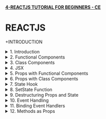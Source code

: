 #### [4-REACTJS TUTORIAL FOR BEGINNERS - CE](/courses/react/4.md)

# REACTJS

+INTRODUCTION

<details>
  <summary>1. Introduction </summary>

# Introduction

![image](https://github.com/omeatai/My-Tutorials/assets/32337103/2e0b3796-4cb3-41ee-b8c3-ab865d94aeb5)
![image](https://github.com/omeatai/My-Tutorials/assets/32337103/3a91495e-3224-4348-942f-cf8ac1b45218)
![image](https://github.com/omeatai/My-Tutorials/assets/32337103/0dd3e53e-23d6-4744-8d15-1d734441142c)
![image](https://github.com/omeatai/My-Tutorials/assets/32337103/75e8e385-04a6-43e9-92ec-648b1982d67d)
![image](https://github.com/omeatai/My-Tutorials/assets/32337103/c02f5ae6-98b1-4543-9712-ee6064738926)
![image](https://github.com/omeatai/My-Tutorials/assets/32337103/c6093d2a-e7f2-498f-b160-4912041b92ad)
![image](https://github.com/omeatai/My-Tutorials/assets/32337103/d7061f93-db7c-40a4-8416-228a4b6f50ff)
![image](https://github.com/omeatai/My-Tutorials/assets/32337103/cdb3ca21-56bd-48ba-9a66-1f3b76bcc1c3)
![image](https://github.com/omeatai/My-Tutorials/assets/32337103/fd14c0ac-80d7-43b7-ac81-5d6376379bfb)
![image](https://github.com/omeatai/My-Tutorials/assets/32337103/4a85c1ce-a870-41d9-a73e-1e29c39facb5)
<img width="969" alt="image" src="https://github.com/omeatai/My-Tutorials/assets/32337103/5f8d46ca-0ab7-493e-aff7-63e2ede8fccb">
<img width="969" alt="image" src="https://github.com/omeatai/My-Tutorials/assets/32337103/b5d5d8b5-8e8a-43ca-9f35-c023c7cdf022">
<img width="1218" alt="image" src="https://github.com/omeatai/My-Tutorials/assets/32337103/64d8998b-38c5-4a8f-9568-6bac904516f5">

# Create React App

```jsbs
npx create-react-app hello-world
yarn create react-app hello-world

cd hello-world

npm start
yarn start
```

### NXT/hello-world/src/index.js:

```js
import React from 'react';
import ReactDOM from 'react-dom/client';
import './index.css';
import App from './App';
import reportWebVitals from './reportWebVitals';

const root = ReactDOM.createRoot(document.getElementById('root'));
root.render(
  <React.StrictMode>
    <App />
  </React.StrictMode>
);

// If you want to start measuring performance in your app, pass a function
// to log results (for example: reportWebVitals(console.log))
// or send to an analytics endpoint. Learn more: https://bit.ly/CRA-vitals
reportWebVitals();
```

### NXT/hello-world/src/App.js:

```js
import logo from "./logo.svg";
import "./App.css";

function App() {
  return (
    <div className="App">
      <header className="App-header">
        <img src={logo} className="App-logo" alt="logo" />
        <h1>Hello World!</h1>
        <a
          className="App-link"
          href="https://reactjs.org"
          target="_blank"
          rel="noopener noreferrer"
        >
          Learn React
        </a>
      </header>
    </div>
  );
}

export default App;
```

</details>

<details>
  <summary>2. Functional Components </summary>

# Functional Components

![image](https://github.com/omeatai/My-Tutorials/assets/32337103/acd8aec6-368a-45da-91b5-e14ce571358e)
![image](https://github.com/omeatai/My-Tutorials/assets/32337103/1b339541-dcd9-4ed0-ade2-8edf168b30b1)
![image](https://github.com/omeatai/My-Tutorials/assets/32337103/54be2ae7-cf62-4000-b857-5d8fceac9331)
![image](https://github.com/omeatai/My-Tutorials/assets/32337103/6a5811e8-1dce-437f-a409-354487f46c38)
![image](https://github.com/omeatai/My-Tutorials/assets/32337103/41a4ce18-483a-426d-beea-9d5232c667aa)
![image](https://github.com/omeatai/My-Tutorials/assets/32337103/7a043526-789d-466c-82ed-dfb35978a810)
<img width="970" alt="image" src="https://github.com/omeatai/My-Tutorials/assets/32337103/086d7ce9-4043-4a2e-9c9b-798f021ff65a">
<img width="970" alt="image" src="https://github.com/omeatai/My-Tutorials/assets/32337103/3e569aa6-ad96-431b-b721-ae36bb1efc2a">
<img width="1230" alt="image" src="https://github.com/omeatai/My-Tutorials/assets/32337103/43f3108c-480a-43d8-b5f8-fe83a6b5156d">
![image](https://github.com/omeatai/My-Tutorials/assets/32337103/ba749ea0-1533-4a32-acd7-aad60bfd8ad5)

### NXT/hello-world/src/App.js:

```js
import logo from "./logo.svg";
import "./App.css";
import Greet from "./components/Greet";

function App() {
  return (
    <div className="App">
      <Greet />
    </div>
  );
}

export default App;
```

### NXT/hello-world/src/components/Greet.jsx:

```js
import React from "react";

const Greet = () => {
  return <h1>Hello Ifeanyi!</h1>;
};

export default Greet;

// export default function Greet() {
//   return (
//     <div>
//       <h1>Hello Ifeanyi!</h1>
//     </div>
//   )
// }
```

</details>

<details>
  <summary>3. Class Components </summary>

# Class Components

![image](https://github.com/omeatai/My-Tutorials/assets/32337103/04df1003-0c5d-4879-9cf2-5f03fa8cbc99)
![image](https://github.com/omeatai/My-Tutorials/assets/32337103/dffd4362-87a3-4076-b5b6-1109531f261d)
<img width="971" alt="image" src="https://github.com/omeatai/My-Tutorials/assets/32337103/a4a7a9df-daa7-4b04-8798-68a3a25e4786">
<img width="971" alt="image" src="https://github.com/omeatai/My-Tutorials/assets/32337103/5f38f8b0-ee7e-4285-bc73-61a9d7b9b276">
<img width="1230" alt="image" src="https://github.com/omeatai/My-Tutorials/assets/32337103/dcadd2bf-857d-437e-b585-7f36384328f1">
![image](https://github.com/omeatai/My-Tutorials/assets/32337103/aa7ea6d9-f4a5-4ef0-abe8-8ae55cd79ae4)
![image](https://github.com/omeatai/My-Tutorials/assets/32337103/6a18f984-8155-4759-a63f-3b6aff3060e3)

### NXT/hello-world/src/App.js:

```js
import "./App.css";
import Greet from "./components/Greet";
import Welcome from "./components/Welcome";

function App() {
  return (
    <div className="App">
      <Greet />
      <Welcome />
    </div>
  );
}

export default App;
```

### NXT/hello-world/src/components/Welcome.jsx:

```js
import React, { Component } from "react";

class Welcome extends Component {
  render() {
    return <h2>Welcome to Class Component</h2>;
  }
}

export default Welcome;
```

</details>

<details>
  <summary>4. JSX </summary>

# JSX

![image](https://github.com/omeatai/My-Tutorials/assets/32337103/97309b0b-4837-423b-bd29-f7b05fbb6999)
![image](https://github.com/omeatai/My-Tutorials/assets/32337103/6cf8423b-aff6-40e9-9fb4-35d1af42bc53)
![image](https://github.com/omeatai/My-Tutorials/assets/32337103/e7793a10-925d-452a-b33b-8ff36c5ea2b9)
<img width="1294" alt="image" src="https://github.com/omeatai/My-Tutorials/assets/32337103/8d6e8b8c-fd46-45fb-97bb-061123f6acee">
<img width="1294" alt="image" src="https://github.com/omeatai/My-Tutorials/assets/32337103/01a831cd-5c6b-4d1c-8a39-3c2d811e2f59">

### NXT/hello-world/src/App.js:

```js
import "./App.css";
import Greet from "./components/Greet";
import Welcome from "./components/Welcome";
import HelloWithJSX from "./components/HelloWithJSX";
import HelloWithoutJSX from "./components/HelloWithoutJSX";

function App() {
  return (
    <div className="App">
      <HelloWithJSX />
      <HelloWithoutJSX />
    </div>
  );
}

export default App;
```

### NXT/hello-world/src/components/HelloWithJSX.js:

```js
import React from "react";

const HelloWithJSX = () => {
  return (
    <div>
      <h1>Hello With JSX</h1>
    </div>
  );
};

export default HelloWithJSX;
```

### NXT/hello-world/src/components/HelloWithoutJSX.js:

```js
import React from "react";

const HelloWithoutJSX = () => {
  //   return (
  //     <div>
  //       <h2 id="content" className="content-class">Hello Without JSX!</h2>
  //     </div>
  //   );

  const h2Node = React.createElement(
    "h2",
    { id: "content", className: "content-class" },
    "Hello Without JSX!"
  );

  const divNode = React.createElement("div", null, h2Node);

  return divNode;
};

export default HelloWithoutJSX;
```

</details>

<details>
  <summary>5. Props with Functional Components </summary>

# Props with Functional Components

<img width="970" alt="image" src="https://github.com/omeatai/My-Tutorials/assets/32337103/8b17cf75-dd7e-43da-8a1a-585a897bde35">
<img width="970" alt="image" src="https://github.com/omeatai/My-Tutorials/assets/32337103/55174ba5-ff3d-4013-a891-6b880c2e8bab">

![image](https://github.com/omeatai/My-Tutorials/assets/32337103/ad8ab623-60d3-447a-a682-f97e02dfc90a)

### NXT/hello-world/src/App.js:

```js
import "./App.css";
import Greet from "./components/Greet";

function App() {
  return (
    <div className="App">
      <Greet name="Bruce" heroName="Batman">
        <button>View Batman</button>
      </Greet>
      <Greet name="Clark" heroName="Superman" />
      <Greet name="Diana" heroName="Wonder Woman" />
    </div>
  );
}

export default App;
```

### NXT/hello-world/src/components/Greet.jsx:

```js
import React from "react";

const Greet = (props) => {
  console.log(props);
  return (
    <>
      <h1>
        Hello {props.name} a.k.a {props.heroName} !
      </h1>
      {props.children}
    </>
  );
};

export default Greet;
```

</details>

<details>
  <summary>6. Props with Class Components </summary>

# Props with Class Components

<img width="970" alt="image" src="https://github.com/omeatai/My-Tutorials/assets/32337103/1cdcba2c-1a7c-4fbf-a9b5-de718467751e">
<img width="970" alt="image" src="https://github.com/omeatai/My-Tutorials/assets/32337103/83227b98-825d-48a7-b3e1-d61d9bff1e8e">

![image](https://github.com/omeatai/My-Tutorials/assets/32337103/b0f4fe9e-4265-416a-9e11-b67c5427dfb1)

### NXT/hello-world/src/App.js:

```js
import "./App.css";
import Greet from "./components/Greet";
import GreetClass from "./components/GreetClass";

function App() {
  return (
    <div className="App">
      <GreetClass name="Bruce" heroName="Batman">
        <button>View Batman</button>
      </GreetClass>
      <GreetClass name="Clark" heroName="Superman" />
      <GreetClass name="Diana" heroName="Wonder Woman" />
    </div>
  );
}

export default App;
```

### NXT/hello-world/src/components/GreetClass.jsx:

```js
import React, { Component } from "react";

class GreetClass extends Component {
  render() {
    return (
      <>
        <h1>
          Hello {this.props.name} a.k.a {this.props.heroName} !
        </h1>
        {this.props.children}
      </>
    );
  }
}

export default GreetClass;
```

</details>

<details>
  <summary>7. State Hook </summary>

# State Hook

![image](https://github.com/omeatai/My-Tutorials/assets/32337103/dd3f0cf8-df74-4062-91c5-e3b71bee0191)
<img width="970" alt="image" src="https://github.com/omeatai/My-Tutorials/assets/32337103/400a9d2f-36bf-45cc-8035-8a656c3a699a">
<img width="970" alt="image" src="https://github.com/omeatai/My-Tutorials/assets/32337103/0234b344-0819-4033-b513-a30c572dd45e">

![image](https://github.com/omeatai/My-Tutorials/assets/32337103/a736e784-8849-408a-8495-efb79599cc43)
![image](https://github.com/omeatai/My-Tutorials/assets/32337103/6a08205e-1064-403b-b346-61b7905b5a49)

### NXT/hello-world/src/App.js:

```js
import "./App.css";
import Message from "./components/Message";

function App() {
  return (
    <div className="App">
      <Message />
    </div>
  );
}

export default App;
```

### NXT/hello-world/src/components/Message.js:

```js
import React, { Component } from "react";

class Message extends Component {
  constructor() {
    super();
    this.state = {
      message: "Welcome Visitor!",
    };
  }

  changeMessage() {
    this.setState({ message: "Thank you for subscribing!" });
  }

  render() {
    return (
      <>
        <h1>Hello, {this.state.message}</h1>
        <button onClick={() => this.changeMessage()}>Subscribe</button>
      </>
    );
  }
}

export default Message;
```

</details>

<details>
  <summary>8. SetState Function </summary>

# setState Function

![image](https://github.com/omeatai/My-Tutorials/assets/32337103/a961c3f5-375b-4307-8d03-4155431e0ba4)
<img width="970" alt="image" src="https://github.com/omeatai/My-Tutorials/assets/32337103/af2f5957-ccae-41fb-af9d-cca40b2f7299">
<img width="970" alt="image" src="https://github.com/omeatai/My-Tutorials/assets/32337103/d456377e-a6e8-4e9c-9df7-5913f30a3c8f">
<img width="1291" alt="image" src="https://github.com/omeatai/My-Tutorials/assets/32337103/274be041-9990-4c39-af40-713520d0c790">

### NXT/hello-world/src/App.js:

```js
import "./App.css";
import Counter from "./components/Counter";

function App() {
  return (
    <div className="App">
      <Counter />
    </div>
  );
}

export default App;
```

### NXT/hello-world/src/components/Counter.js:

```js
import React, { Component } from "react";
class Counter extends Component {
  constructor(props) {
    super(props);
    this.state = {
      count: 0,
    };
  }

  increment() {
    this.setState(
      (prev, props) => {
        return { count: prev.count + 1 };
      },
      () => {
        console.log("Callback Value: ", this.state.count);
      }
    );
    console.log("Output: ", this.state.count);
  }

  render() {
    return (
      <div>
        <h1>count: {this.state.count}</h1>
        <button onClick={() => this.increment()}>Increment</button>
      </div>
    );
  }
}

export default Counter;
```

</details>

<details>
  <summary>9. Destructuring Props and State </summary>

# Destructuring Props and State

<img width="968" alt="image" src="https://github.com/omeatai/My-Tutorials/assets/32337103/b50880af-4148-4399-9bf9-f58f59898640">
<img width="968" alt="image" src="https://github.com/omeatai/My-Tutorials/assets/32337103/527bea48-082e-4e5c-9e1c-d791756f851e">
<img width="968" alt="image" src="https://github.com/omeatai/My-Tutorials/assets/32337103/1178b366-9807-441e-bcfd-86146c4161aa">
<img width="1294" alt="image" src="https://github.com/omeatai/My-Tutorials/assets/32337103/06ff8b05-4929-46e1-83e1-c15470086391">

### NXT/hello-world/src/App.js:

```js
import "./App.css";
import Greet from "./components/Greet";
import GreetClass from "./components/GreetClass";

function App() {
  return (
    <div className="App">
      <Greet name="Parker" heroName="Spiderman" />
      <Greet name="Bruce" heroName="Batman">
        <button>Find Out More about Batman...</button>
      </Greet>
      <GreetClass name="Clark" heroName="Superman" />
      <GreetClass name="Diana" heroName="Wonder Woman">
        <button>Find Out More about Wonder Woman...</button>
      </GreetClass>
    </div>
  );
}

export default App;
```

### NXT/hello-world/src/components/Greet.jsx:

```js
import React from "react";

const Greet = (props) => {
  const { name, heroName } = props;
  return (
    <>
      <h1>
        Hello {name} a.k.a {heroName} !
      </h1>
      {props.children}
    </>
  );
};

export default Greet;
```

### NXT/hello-world/src/components/GreetClass.jsx:

```js
import React, { Component } from "react";

class GreetClass extends Component {
  render() {
    const { name, heroName, children } = this.props;
    // const { state1, state2 } = this.state;

    return (
      <>
        <h1>
          Hello {name} a.k.a {heroName} !
        </h1>
        {children}
      </>
    );
  }
}

export default GreetClass;
```

</details>

<details>
  <summary>10. Event Handling </summary>

# Event Handling

<img width="969" alt="image" src="https://github.com/omeatai/My-Tutorials/assets/32337103/bc92715a-e662-46cf-81f4-3bda8b52d291">
<img width="969" alt="image" src="https://github.com/omeatai/My-Tutorials/assets/32337103/ec263a97-a24f-45a2-b0a8-796cbd2214b3">
<img width="969" alt="image" src="https://github.com/omeatai/My-Tutorials/assets/32337103/b0ec0472-81f3-44d1-927a-5aa4950d4067">
<img width="1291" alt="image" src="https://github.com/omeatai/My-Tutorials/assets/32337103/8a8a7eb3-d202-4267-97b7-661b213606b7">

### NXT/hello-world/src/App.js:

```js
import "./App.css";
import Event from "./components/Event";
import EventClass from "./components/EventClass";

function App() {
  return (
    <div className="App">
      <Event />
      <EventClass />
    </div>
  );
}

export default App;
```

### NXT/hello-world/src/components/Event.jsx:

```js
import React from "react";

const Event = () => {
  const clickHandler = () => {
    console.log("Event Button Clicked");
  };

  return (
    <div>
      <button onClick={clickHandler}>Click</button>
    </div>
  );
};

export default Event;
```

### NXT/hello-world/src/components/EventClass.jsx:

```js
import React, { Component } from "react";

export class EventClass extends Component {
  clickHandler() {
    console.log("EventClass Button Clicked");
  }

  render() {
    return (
      <div>
        <button onClick={this.clickHandler}>Click Me</button>
      </div>
    );
  }
}

export default EventClass;
```

</details>

<details>
  <summary>11. Binding Event Handlers </summary>

# Binding Event Handlers

<img width="972" alt="image" src="https://github.com/omeatai/My-Tutorials/assets/32337103/07882793-5865-4e6c-9c39-2510155a853e">

![image](https://github.com/omeatai/My-Tutorials/assets/32337103/9be2717a-1f9a-49f1-8b49-f62af9cb804f)

<img width="972" alt="image" src="https://github.com/omeatai/My-Tutorials/assets/32337103/5eb8eb53-6179-4dbd-954b-ec216c80896d">

### NXT/hello-world/src/App.js:

```js
import "./App.css";
import EventBind from "./components/EventBind";

function App() {
  return (
    <div className="App">
      <EventBind />
    </div>
  );
}

export default App;
```

### NXT/hello-world/src/components/EventBind.jsx:

```js
import React, { Component } from "react";

class EventBind extends Component {
  constructor(props) {
    super(props);

    this.state = { message: "Hello" };
    this.clickHandler = this.clickHandler.bind(this);
  }

  clickHandler = () => {
    this.setState({ message: "Goodbye!" });
  };

  render() {
    return (
      <div>
        <div>{this.state.message}</div>
        <button onClick={this.clickHandler}>Click</button>
      </div>
    );
  }
}

export default EventBind;
```

</details>

<details>
  <summary>12. Methods as Props </summary>

# Methods as Props

<img width="972" alt="image" src="https://github.com/omeatai/My-Tutorials/assets/32337103/12e74ac4-35d7-49da-bad4-21cd4a0e895d">
<img width="972" alt="image" src="https://github.com/omeatai/My-Tutorials/assets/32337103/40a97d07-797b-41d7-93f8-a62eee9afc13">

![image](https://github.com/omeatai/My-Tutorials/assets/32337103/410795fd-2115-465c-b972-3de83b92db4b)

<img width="1294" alt="image" src="https://github.com/omeatai/My-Tutorials/assets/32337103/ebc8cb05-2983-437d-9f76-7ac37dc91741">
<img width="972" alt="image" src="https://github.com/omeatai/My-Tutorials/assets/32337103/9dd49658-10af-40de-8c56-364e02489bb4">

### NXT/hello-world/src/App.js:

```js
import "./App.css";
import ParentComponent from "./components/ParentComponent";

function App() {
  return (
    <div className="App">
      <ParentComponent />
    </div>
  );
}

export default App;
```

### NXT/hello-world/src/components/ParentComponent.jsx:

```js
import React, { Component } from "react";
import ChildComponent from "./ChildComponent";

class ParentComponent extends Component {
  constructor(props) {
    super(props);

    this.state = {
      parentName: "Parent",
    };

    this.greetParent = this.greetParent.bind(this);
  }

  greetParent = (childName) => {
    alert(`Hello, ${this.state.parentName} from ${childName}.`);
  };

  render() {
    return (
      <div>
        <h1>Hi</h1>
        <ChildComponent greetHandler={this.greetParent} />
      </div>
    );
  }
}

export default ParentComponent;
```

### NXT/hello-world/src/components/ChildComponent.jsx:

```js
import React from "react";

export default function ChildComponent({ greetHandler }) {
  return (
    <div>
      <button onClick={() => greetHandler("First Child")}>Greet Parent</button>
    </div>
  );
}
```

```js

```

```js

```

```js

```

```js

```

```js

```

```js

```

```js

```

```js

```

```js

```

```js

```

```js

```

```js

```

```js

```

</details>
